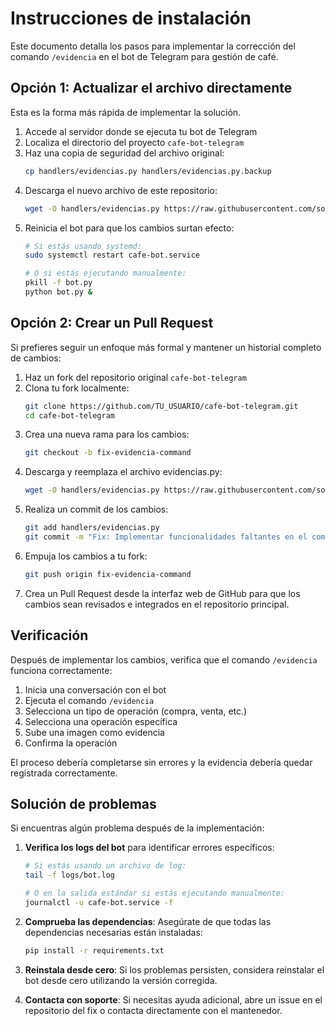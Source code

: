 # Instrucciones de instalación

Este documento detalla los pasos para implementar la corrección del comando `/evidencia` en el bot de Telegram para gestión de café.

## Opción 1: Actualizar el archivo directamente

Esta es la forma más rápida de implementar la solución.

1. Accede al servidor donde se ejecuta tu bot de Telegram
2. Localiza el directorio del proyecto `cafe-bot-telegram`
3. Haz una copia de seguridad del archivo original:
   ```bash
   cp handlers/evidencias.py handlers/evidencias.py.backup
   ```
4. Descarga el nuevo archivo de este repositorio:
   ```bash
   wget -O handlers/evidencias.py https://raw.githubusercontent.com/sofiaqsy/cafe-bot-telegram-fix/main/handlers/evidencias.py
   ```
5. Reinicia el bot para que los cambios surtan efecto:
   ```bash
   # Si estás usando systemd:
   sudo systemctl restart cafe-bot.service
   
   # O si estás ejecutando manualmente:
   pkill -f bot.py
   python bot.py &
   ```

## Opción 2: Crear un Pull Request

Si prefieres seguir un enfoque más formal y mantener un historial completo de cambios:

1. Haz un fork del repositorio original `cafe-bot-telegram`
2. Clona tu fork localmente:
   ```bash
   git clone https://github.com/TU_USUARIO/cafe-bot-telegram.git
   cd cafe-bot-telegram
   ```
3. Crea una nueva rama para los cambios:
   ```bash
   git checkout -b fix-evidencia-command
   ```
4. Descarga y reemplaza el archivo evidencias.py:
   ```bash
   wget -O handlers/evidencias.py https://raw.githubusercontent.com/sofiaqsy/cafe-bot-telegram-fix/main/handlers/evidencias.py
   ```
5. Realiza un commit de los cambios:
   ```bash
   git add handlers/evidencias.py
   git commit -m "Fix: Implementar funcionalidades faltantes en el comando /evidencia"
   ```
6. Empuja los cambios a tu fork:
   ```bash
   git push origin fix-evidencia-command
   ```
7. Crea un Pull Request desde la interfaz web de GitHub para que los cambios sean revisados e integrados en el repositorio principal.

## Verificación

Después de implementar los cambios, verifica que el comando `/evidencia` funciona correctamente:

1. Inicia una conversación con el bot
2. Ejecuta el comando `/evidencia`
3. Selecciona un tipo de operación (compra, venta, etc.)
4. Selecciona una operación específica
5. Sube una imagen como evidencia
6. Confirma la operación

El proceso debería completarse sin errores y la evidencia debería quedar registrada correctamente.

## Solución de problemas

Si encuentras algún problema después de la implementación:

1. **Verifica los logs del bot** para identificar errores específicos:
   ```bash
   # Si estás usando un archivo de log:
   tail -f logs/bot.log
   
   # O en la salida estándar si estás ejecutando manualmente:
   journalctl -u cafe-bot.service -f
   ```

2. **Comprueba las dependencias**: Asegúrate de que todas las dependencias necesarias están instaladas:
   ```bash
   pip install -r requirements.txt
   ```

3. **Reinstala desde cero**: Si los problemas persisten, considera reinstalar el bot desde cero utilizando la versión corregida.

4. **Contacta con soporte**: Si necesitas ayuda adicional, abre un issue en el repositorio del fix o contacta directamente con el mantenedor.

